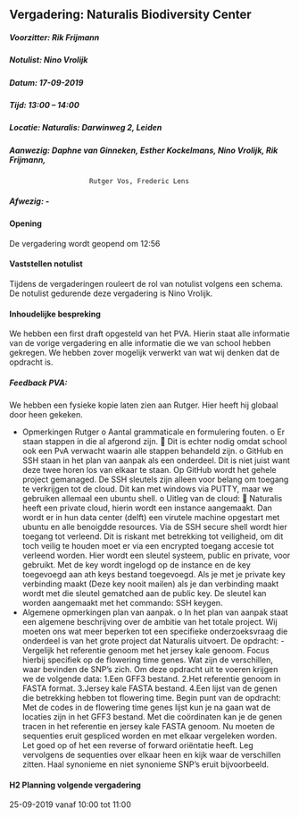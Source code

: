 ## Vergadering: Naturalis Biodiversity Center
##### Voorzitter:		Rik Frijmann
##### Notulist:		Nino Vrolijk
##### Datum:		17-09-2019
##### Tijd:			13:00 – 14:00
##### Locatie:		Naturalis: Darwinweg 2, Leiden
##### Aanwezig:		Daphne van Ginneken, Esther Kockelmans, Nino Vrolijk, Rik Frijmann, 
			            Rutger Vos, Frederic Lens
##### Afwezig:		-

####  Opening
De vergadering wordt geopend om 12:56
####  Vaststellen notulist
Tijdens de vergaderingen rouleert de rol van notulist volgens een schema.
De notulist gedurende deze vergadering is Nino Vrolijk.

####  Inhoudelijke bespreking
We hebben een first draft opgesteld van het PVA. Hierin staat alle informatie van de vorige vergadering en alle informatie die we van school hebben gekregen. 
We hebben zover mogelijk verwerkt van wat wij denken dat de opdracht is. 

##### Feedback PVA:
We hebben een fysieke kopie laten zien aan Rutger. Hier heeft hij globaal door heen gekeken.
-	Opmerkingen Rutger
        o	Aantal grammaticale en formulering fouten.
        o	Er staan stappen in die al afgerond zijn.
                	Dit is echter nodig omdat school ook een PvA verwacht waarin alle stappen behandeld zijn.
        o	GitHub en SSH staan in het plan van aanpak als een onderdeel. Dit is niet juist want deze twee horen los van elkaar te staan. Op GitHub wordt het gehele project gemanaged.
        De SSH sleutels zijn alleen voor belang om toegang te verkrijgen tot de cloud. 
        Dit kan met windows via PUTTY, maar we gebruiken allemaal een ubuntu shell.
        o	Uitleg van de cloud:
                	Naturalis heeft een private cloud, hierin wordt een instance aangemaakt.
                Dan wordt er in hun data center (delft) een virutele machine opgestart met ubuntu en alle benoigdde resources. Via de SSH secure shell wordt hier toegang tot verleend. 
                Dit is riskant met betrekking tot veiligheid, om dit toch veilig te houden moet er via een encrypted toegang accesie tot verleend worden. 
                Hier wordt een sleutel systeem, public en private, voor gebruikt. Met de key wordt ingelogd op de instance en de key toegevoegd aan ath keys bestand toegevoegd. 
                Als je met je private key verbinding maakt (Deze key nooit mailen) als je dan verbinding maakt wordt met die sleutel gematched aan de public key. 
                De sleutel kan worden aangemaakt met het commando: SSH keygen.
-	Algemene opmerkingen plan van aanpak.
        o	In het plan van aanpak staat een algemene beschrijving over de ambitie van het totale project. Wij moeten ons wat meer beperken tot een specifieke onderzoeksvraag die onderdeel is van het grote project dat Naturalis uitvoert.
De opdracht:
        -	Vergelijk het referentie genoom met het jersey kale genoom. Focus hierbij specifiek op de flowering time genes. Wat zijn de verschillen, waar bevinden de SNP’s zich.
Om deze opdracht uit te voeren krijgen we de volgende data:
	1.Een GFF3 bestand.
	2.Het referentie genoom in FASTA format.
	3.Jersey kale FASTA bestand.
	4.Een lijst van de genen die betrekking hebben tot flowering time.
Begin punt van de opdracht:
	Met de codes in de flowering time genes lijst kun je na gaan wat de locaties zijn in het GFF3 bestand. 
	Met die coördinaten kan je de genen tracen in het referentie en jersey kale FASTA genoom. 
	Nu moeten de sequenties eruit gespliced worden en met elkaar vergeleken worden. Let goed op of het een reverse of forward 		oriëntatie heeft. Leg vervolgens de sequenties over elkaar heen en kijk waar de verschillen zitten. Haal synonieme en niet 		synonieme SNP’s eruit bijvoorbeeld.
#### H2 Planning volgende vergadering
25-09-2019 vanaf 10:00 tot 11:00
